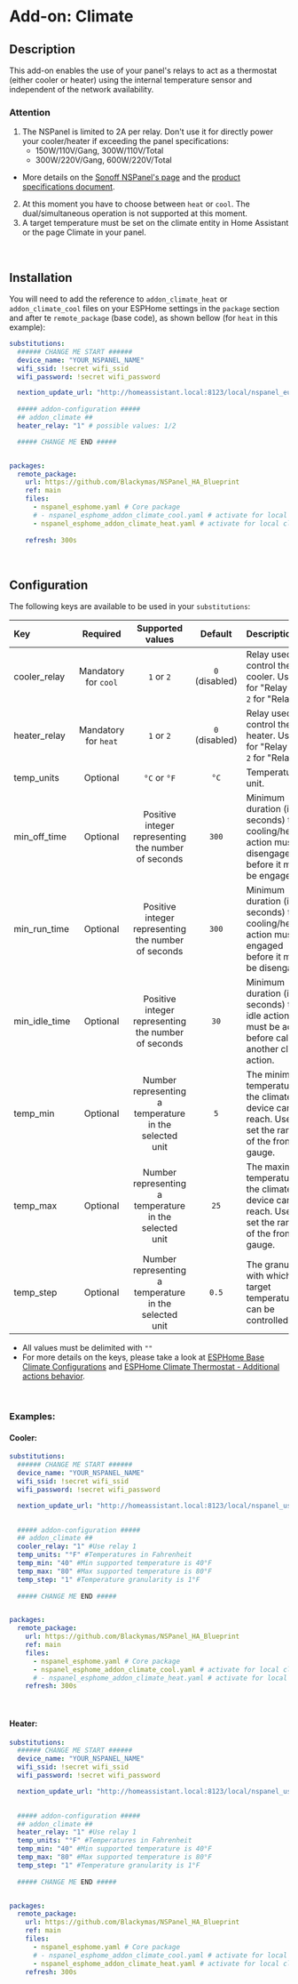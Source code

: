 # Add-on: Climate

## Description
This add-on enables the use of your panel's relays to act as a thermostat (either cooler or heater) using the internal temperature sensor and independent of the network availability.

### Attention
1. The NSPanel is limited to 2A per relay. Don't use it for directly power your cooler/heater if exceeding the panel specifications:
    - 150W/110V/Gang, 300W/110V/Total
    - 300W/220V/Gang, 600W/220V/Total<br>
  - More details on the [Sonoff NSPanel's page](https://sonoff.tech/product/central-control-panel/nspanel/) and the [product specifications document](https://sonoff.tech/wp-content/uploads/2021/11/%E4%BA%A7%E5%93%81%E5%8F%82%E6%95%B0%E8%A1%A8-NSPanel-20210831.pdf).

2. At this moment you have to choose between `heat` or `cool`. The dual/simultaneous operation is not supported at this moment.
3. A target temperature must be set on the climate entity in Home Assistant or the page Climate in your panel.

&nbsp;
## Installation
You will need to add the reference to `addon_climate_heat` or `addon_climate_cool` files on your ESPHome settings in the `package` section and after te `remote_package` (base code), as shown bellow (for `heat` in this example):

```yaml
substitutions:
  ###### CHANGE ME START ######
  device_name: "YOUR_NSPANEL_NAME" 
  wifi_ssid: !secret wifi_ssid
  wifi_password: !secret wifi_password

  nextion_update_url: "http://homeassistant.local:8123/local/nspanel_eu.tft"
  
  ##### addon-configuration #####
  ## addon_climate ##
  heater_relay: "1" # possible values: 1/2

  ##### CHANGE ME END #####


packages:
  remote_package:
    url: https://github.com/Blackymas/NSPanel_HA_Blueprint
    ref: main
    files:
      - nspanel_esphome.yaml # Core package
      # - nspanel_esphome_addon_climate_cool.yaml # activate for local climate (cooling) control
      - nspanel_esphome_addon_climate_heat.yaml # activate for local climate (heater) control
      
    refresh: 300s	
```
&nbsp;
## Configuration

The following keys are available to be used in your `substitutions`:

Key|Required|Supported values|Default|Description
:-|:-:|:-:|:-:|:-
cooler_relay|Mandatory for `cool`|`1` or `2`|`0` (disabled)|Relay used for control the cooler. User `1` for "Relay 1" or `2` for "Relay 2".
heater_relay|Mandatory for `heat`|`1` or `2`|`0` (disabled)|Relay used for control the heater. User `1` for "Relay 1" or `2` for "Relay 2".
temp_units|Optional|`°C` or `°F`|`°C`|Temperature unit.
min_off_time|Optional|Positive integer representing the number of seconds|`300`|Minimum duration (in seconds) the cooling/heating action must be disengaged before it may be engaged.
min_run_time|Optional|Positive integer representing the number of seconds|`300`|Minimum duration (in seconds) the cooling/heating action must be engaged before it may be disengaged.
min_idle_time|Optional|Positive integer representing the number of seconds|`30`|Minimum duration (in seconds) the idle action must be active before calling another climate action.
temp_min|Optional|Number representing a temperature in the selected unit|`5`|The minimum temperature the climate device can reach. Used to set the range of the frontend gauge.
temp_max|Optional|Number representing a temperature in the selected unit|`25`|The maximum temperature the climate device can reach. Used to set the range of the frontend gauge.
temp_step|Optional|Number representing a temperature in the selected unit|`0.5`|The granularity with which the target temperature can be controlled.

- All values must be delimited with `""`
- For more details on the keys, please take a look at [ESPHome Base Climate Configurations](https://esphome.io/components/climate/index.html#base-climate-configuration) and [ESPHome Climate Thermostat - Additional actions behavior](https://esphome.io/components/climate/thermostat.html#additional-actions-behavior).

&nbsp;
### Examples:

#### Cooler:

```yaml
substitutions:
  ###### CHANGE ME START ######
  device_name: "YOUR_NSPANEL_NAME" 
  wifi_ssid: !secret wifi_ssid
  wifi_password: !secret wifi_password

  nextion_update_url: "http://homeassistant.local:8123/local/nspanel_us.tft"

    
  ##### addon-configuration #####
  ## addon_climate ##
  cooler_relay: "1" #Use relay 1
  temp_units: "°F" #Temperatures in Fahrenheit
  temp_min: "40" #Min supported temperature is 40°F
  temp_max: "80" #Max supported temperature is 80°F
  temp_step: "1" #Temperature granularity is 1°F
    
  ##### CHANGE ME END #####


packages:
  remote_package:
    url: https://github.com/Blackymas/NSPanel_HA_Blueprint
    ref: main
    files:
      - nspanel_esphome.yaml # Core package
      - nspanel_esphome_addon_climate_cool.yaml # activate for local climate (cooling) control
      # - nspanel_esphome_addon_climate_heat.yaml # activate for local climate (heater) control
    refresh: 300s
```

&nbsp;
#### Heater:

```yaml
substitutions:
  ###### CHANGE ME START ######
  device_name: "YOUR_NSPANEL_NAME" 
  wifi_ssid: !secret wifi_ssid
  wifi_password: !secret wifi_password

  nextion_update_url: "http://homeassistant.local:8123/local/nspanel_us.tft"

    
  ##### addon-configuration #####
  ## addon_climate ##
  heater_relay: "1" #Use relay 1
  temp_units: "°F" #Temperatures in Fahrenheit
  temp_min: "40" #Min supported temperature is 40°F
  temp_max: "80" #Max supported temperature is 80°F
  temp_step: "1" #Temperature granularity is 1°F
    
  ##### CHANGE ME END #####


packages:
  remote_package:
    url: https://github.com/Blackymas/NSPanel_HA_Blueprint
    ref: main
    files:
      - nspanel_esphome.yaml # Core package
      # - nspanel_esphome_addon_climate_cool.yaml # activate for local climate (cooling) control
      - nspanel_esphome_addon_climate_heat.yaml # activate for local climate (heater) control
    refresh: 300s
```

